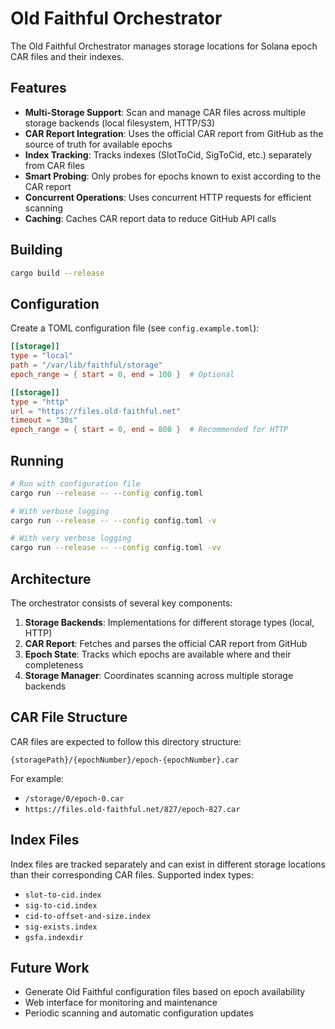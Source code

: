 # Old Faithful Orchestrator

The Old Faithful Orchestrator manages storage locations for Solana epoch CAR files and their indexes.

## Features

- **Multi-Storage Support**: Scan and manage CAR files across multiple storage backends (local filesystem, HTTP/S3)
- **CAR Report Integration**: Uses the official CAR report from GitHub as the source of truth for available epochs
- **Index Tracking**: Tracks indexes (SlotToCid, SigToCid, etc.) separately from CAR files
- **Smart Probing**: Only probes for epochs known to exist according to the CAR report
- **Concurrent Operations**: Uses concurrent HTTP requests for efficient scanning
- **Caching**: Caches CAR report data to reduce GitHub API calls

## Building

```bash
cargo build --release
```

## Configuration

Create a TOML configuration file (see `config.example.toml`):

```toml
[[storage]]
type = "local"
path = "/var/lib/faithful/storage"
epoch_range = { start = 0, end = 100 }  # Optional

[[storage]]
type = "http"
url = "https://files.old-faithful.net"
timeout = "30s"
epoch_range = { start = 0, end = 800 }  # Recommended for HTTP
```

## Running

```bash
# Run with configuration file
cargo run --release -- --config config.toml

# With verbose logging
cargo run --release -- --config config.toml -v

# With very verbose logging
cargo run --release -- --config config.toml -vv
```

## Architecture

The orchestrator consists of several key components:

1. **Storage Backends**: Implementations for different storage types (local, HTTP)
2. **CAR Report**: Fetches and parses the official CAR report from GitHub
3. **Epoch State**: Tracks which epochs are available where and their completeness
4. **Storage Manager**: Coordinates scanning across multiple storage backends

## CAR File Structure

CAR files are expected to follow this directory structure:
```
{storagePath}/{epochNumber}/epoch-{epochNumber}.car
```

For example:
- `/storage/0/epoch-0.car`
- `https://files.old-faithful.net/827/epoch-827.car`

## Index Files

Index files are tracked separately and can exist in different storage locations than their corresponding CAR files. Supported index types:
- `slot-to-cid.index`
- `sig-to-cid.index`
- `cid-to-offset-and-size.index`
- `sig-exists.index`
- `gsfa.indexdir`

## Future Work

- Generate Old Faithful configuration files based on epoch availability
- Web interface for monitoring and maintenance
- Periodic scanning and automatic configuration updates